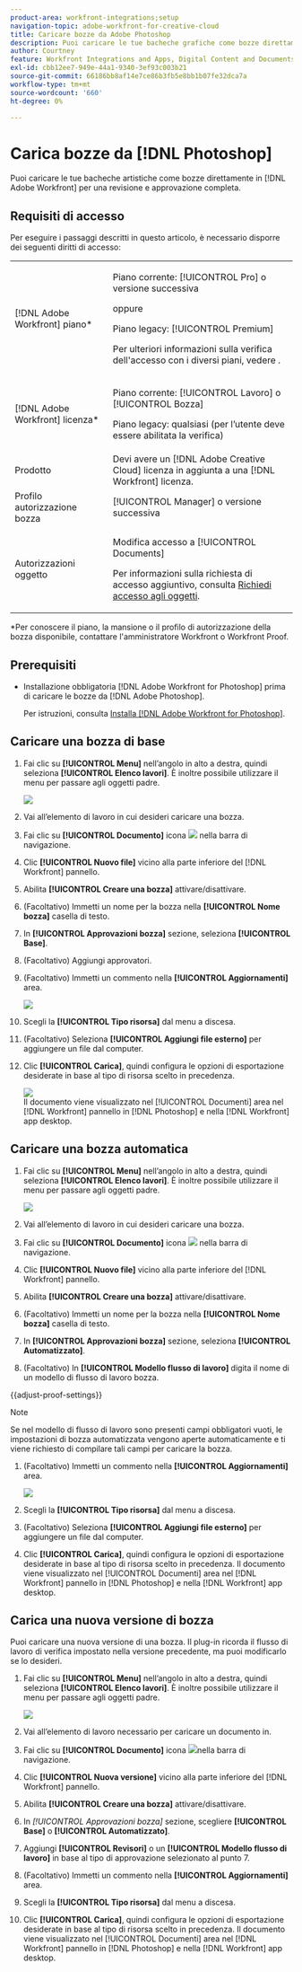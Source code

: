 ```yaml
---
product-area: workfront-integrations;setup
navigation-topic: adobe-workfront-for-creative-cloud
title: Caricare bozze da Adobe Photoshop
description: Puoi caricare le tue bacheche grafiche come bozze direttamente in Adobe Workfront per una revisione e approvazione completa.
author: Courtney
feature: Workfront Integrations and Apps, Digital Content and Documents
exl-id: cbb12ee7-949e-44a1-9340-3ef93c003b21
source-git-commit: 66186bb8af14e7ce86b3fb5e8bb1b07fe32dca7a
workflow-type: tm+mt
source-wordcount: '660'
ht-degree: 0%

---
```


# Carica bozze da [!DNL Photoshop]

Puoi caricare le tue bacheche artistiche come bozze direttamente in [!DNL Adobe Workfront] per una revisione e approvazione completa.

## Requisiti di accesso

Per eseguire i passaggi descritti in questo articolo, è necessario disporre dei seguenti diritti di accesso:

<table style="table-layout:auto"> 
 <col> 
 <col> 
 <tbody> 
  <tr> 
   <td role="rowheader">[!DNL Adobe Workfront] piano*</td> 
   <td> <p>Piano corrente: [!UICONTROL Pro] o versione successiva</p> <p>oppure</p> <p>Piano legacy: [!UICONTROL Premium]</p> <p>Per ulteriori informazioni sulla verifica dell'accesso con i diversi piani, vedere .</p> </td> 
  </tr> 
  <tr> 
   <td role="rowheader">[!DNL Adobe Workfront] licenza*</td> 
   <td> <p>Piano corrente: [!UICONTROL Lavoro] o [!UICONTROL Bozza]</p> <p>Piano legacy: qualsiasi (per l’utente deve essere abilitata la verifica)</p> </td> 
  </tr> 
  <tr> 
   <td role="rowheader">Prodotto</td> 
   <td>Devi avere un [!DNL Adobe Creative Cloud] licenza in aggiunta a una [!DNL Workfront] licenza.</td> 
  </tr> 
  <tr> 
   <td role="rowheader">Profilo autorizzazione bozza </td> 
   <td>[!UICONTROL Manager] o versione successiva</td> 
  </tr> 
  <tr> 
   <td role="rowheader">Autorizzazioni oggetto</td> 
   <td> <p>Modifica accesso a [!UICONTROL Documents]</p> <p>Per informazioni sulla richiesta di accesso aggiuntivo, consulta <a href="../../workfront-basics/grant-and-request-access-to-objects/request-access.md" class="MCXref xref">Richiedi accesso agli oggetti</a>.</p> </td> 
  </tr> 
 </tbody> 
</table>

&#42;Per conoscere il piano, la mansione o il profilo di autorizzazione della bozza disponibile, contattare l&#39;amministratore Workfront o Workfront Proof.

## Prerequisiti

* Installazione obbligatoria [!DNL Adobe Workfront for Photoshop] prima di caricare le bozze da [!DNL Adobe Photoshop].

  Per istruzioni, consulta [Installa [!DNL Adobe Workfront for Photoshop]](../../workfront-integrations-and-apps/adobe-workfront-for-creative-cloud/wf-cc-install-ps.md).

## Caricare una bozza di base

1. Fai clic su **[!UICONTROL Menu]** nell’angolo in alto a destra, quindi seleziona **[!UICONTROL Elenco lavori]**. È inoltre possibile utilizzare il menu per passare agli oggetti padre.

   ![](assets/go-back-to-work-list-350x314.png)

1. Vai all’elemento di lavoro in cui desideri caricare una bozza.
1. Fai clic su **[!UICONTROL Documento]** icona ![](assets/documents.png) nella barra di navigazione.
1. Clic **[!UICONTROL Nuovo file]** vicino alla parte inferiore del [!DNL Workfront] pannello.
1. Abilita **[!UICONTROL Creare una bozza]** attivare/disattivare.
1. (Facoltativo) Immetti un nome per la bozza nella **[!UICONTROL Nome bozza]** casella di testo.
1. In **[!UICONTROL Approvazioni bozza]** sezione, seleziona **[!UICONTROL Base]**.
1. (Facoltativo) Aggiungi approvatori.
1. (Facoltativo) Immetti un commento nella **[!UICONTROL Aggiornamenti]** area.

   ![](assets/add-comment.png)

1. Scegli la **[!UICONTROL Tipo risorsa]** dal menu a discesa.

1. (Facoltativo) Seleziona **[!UICONTROL Aggiungi file esterno]** per aggiungere un file dal computer.
1. Clic **[!UICONTROL Carica]**, quindi configura le opzioni di esportazione desiderate in base al tipo di risorsa scelto in precedenza.

   ![](assets/plugin-files-350x307.png)\
   Il documento viene visualizzato nel [!UICONTROL Documenti] area nel [!DNL Workfront] pannello in [!DNL Photoshop] e nella [!DNL Workfront] app desktop.


## Caricare una bozza automatica

1. Fai clic su **[!UICONTROL Menu]** nell’angolo in alto a destra, quindi seleziona **[!UICONTROL Elenco lavori]**. È inoltre possibile utilizzare il menu per passare agli oggetti padre.

   ![](assets/go-back-to-work-list-350x314.png)

1. Vai all’elemento di lavoro in cui desideri caricare una bozza.
1. Fai clic su **[!UICONTROL Documento]** icona ![](assets/documents.png) nella barra di navigazione.

1. Clic **[!UICONTROL Nuovo file]** vicino alla parte inferiore del [!DNL Workfront] pannello.
1. Abilita **[!UICONTROL Creare una bozza]** attivare/disattivare.
1. (Facoltativo) Immetti un nome per la bozza nella **[!UICONTROL Nome bozza]** casella di testo.
1. In **[!UICONTROL Approvazioni bozza]** sezione, seleziona **[!UICONTROL Automatizzato]**.
1. (Facoltativo) In **[!UICONTROL Modello flusso di lavoro]** digita il nome di un modello di flusso di lavoro bozza.

{{adjust-proof-settings}}

>[!NOTE]
>
> Se nel modello di flusso di lavoro sono presenti campi obbligatori vuoti, le impostazioni di bozza automatizzata vengono aperte automaticamente e ti viene richiesto di compilare tali campi per caricare la bozza.


1. (Facoltativo) Immetti un commento nella **[!UICONTROL Aggiornamenti]** area.

   ![](assets/add-comment-automated-approval.png)

1. Scegli la **[!UICONTROL Tipo risorsa]** dal menu a discesa.
1. (Facoltativo) Seleziona **[!UICONTROL Aggiungi file esterno]** per aggiungere un file dal computer.
1. Clic **[!UICONTROL Carica]**, quindi configura le opzioni di esportazione desiderate in base al tipo di risorsa scelto in precedenza.
Il documento viene visualizzato nel [!UICONTROL Documenti] area nel [!DNL Workfront] pannello in [!DNL Photoshop] e nella [!DNL Workfront] app desktop.

## Carica una nuova versione di bozza

Puoi caricare una nuova versione di una bozza. Il plug-in ricorda il flusso di lavoro di verifica impostato nella versione precedente, ma puoi modificarlo se lo desideri.

1. Fai clic su **[!UICONTROL Menu]** nell’angolo in alto a destra, quindi seleziona **[!UICONTROL Elenco lavori]**. È inoltre possibile utilizzare il menu per passare agli oggetti padre.

   ![](assets/go-back-to-work-list-350x314.png)

1. Vai all’elemento di lavoro necessario per caricare un documento in.
1. Fai clic su **[!UICONTROL Documento]** icona ![](assets/documents.png)nella barra di navigazione.

1. Clic **[!UICONTROL Nuova versione]** vicino alla parte inferiore del [!DNL Workfront] pannello.
1. Abilita **[!UICONTROL Creare una bozza]** attivare/disattivare.

1. In *[!UICONTROL *Approvazioni bozza]** sezione, scegliere **[!UICONTROL Base]** o **[!UICONTROL Automatizzato]**.

1. Aggiungi **[!UICONTROL Revisori]** o un **[!UICONTROL Modello flusso di lavoro]** in base al tipo di approvazione selezionato al punto 7.

1. (Facoltativo) Immetti un commento nella **[!UICONTROL Aggiornamenti]** area.
1. Scegli la **[!UICONTROL Tipo risorsa]** dal menu a discesa.
1. Clic **[!UICONTROL Carica]**, quindi configura le opzioni di esportazione desiderate in base al tipo di risorsa scelto in precedenza.
Il documento viene visualizzato nel [!UICONTROL Documenti] area nel [!DNL Workfront] pannello in [!DNL Photoshop] e nella [!DNL Workfront] app desktop.
